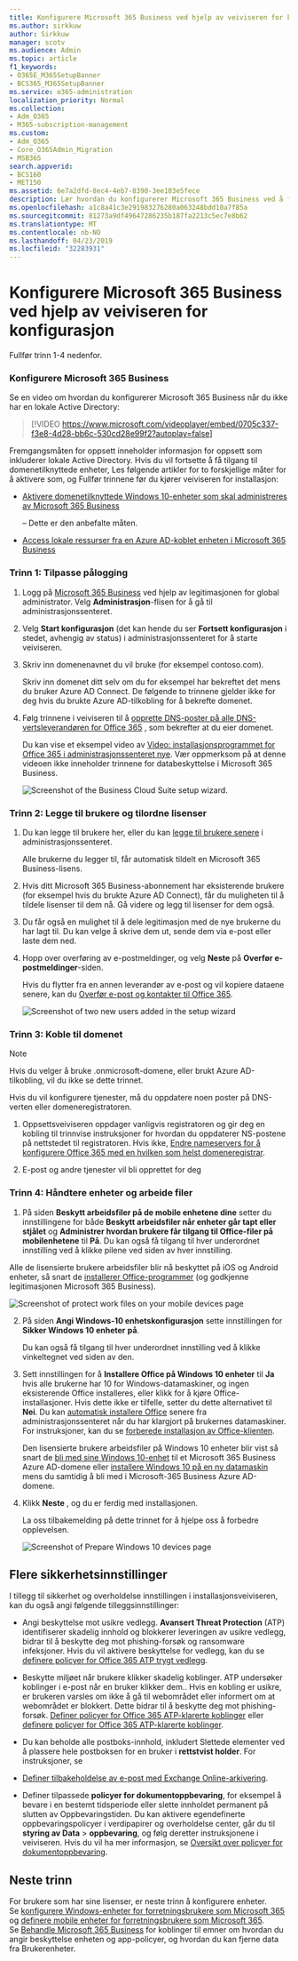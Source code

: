 ```yaml
---
title: Konfigurere Microsoft 365 Business ved hjelp av veiviseren for konfigurasjon
ms.author: sirkkuw
author: Sirkkuw
manager: scotv
ms.audience: Admin
ms.topic: article
f1_keywords:
- O365E_M365SetupBanner
- BCS365_M365SetupBanner
ms.service: o365-administration
localization_priority: Normal
ms.collection:
- Adm_O365
- M365-subscription-management
ms.custom:
- Adm_O365
- Core_O365Admin_Migration
- MSB365
search.appverid:
- BCS160
- MET150
ms.assetid: 6e7a2dfd-8ec4-4eb7-8390-3ee103e5fece
description: Lær hvordan du konfigurerer Microsoft 365 Business ved å fylle ut fire trinn.
ms.openlocfilehash: a1c8a41c3e291983276280a063248bdd10a7f85a
ms.sourcegitcommit: 81273a9df49647286235b187fa2213c5ec7e8b62
ms.translationtype: MT
ms.contentlocale: nb-NO
ms.lasthandoff: 04/23/2019
ms.locfileid: "32283931"
---
```

# <a name="set-up-microsoft-365-business-by-using-the-setup-wizard"></a>Konfigurere Microsoft 365 Business ved hjelp av veiviseren for konfigurasjon

Fullfør trinn 1-4 nedenfor.
  
### <a name="set-up-microsoft-365-business"></a>Konfigurere Microsoft 365 Business

Se en video om hvordan du konfigurerer Microsoft 365 Business når du ikke har en lokale Active Directory:
  
> [!VIDEO https://www.microsoft.com/videoplayer/embed/0705c337-f3e8-4d28-bb6c-530cd28e99f2?autoplay=false]
  
Fremgangsmåten for oppsett inneholder informasjon for oppsett som inkluderer lokale Active Directory. Hvis du vil fortsette å få tilgang til domenetilknyttede enheter, Les følgende artikler for to forskjellige måter for å aktivere som, og Fullfør trinnene før du kjører veiviseren for installasjon:
  
- [Aktivere domenetilknyttede Windows 10-enheter som skal administreres av Microsoft 365 Business](manage-windows-devices.md)
    
    – Dette er den anbefalte måten.
    
- [Access lokale ressurser fra en Azure AD-koblet enheten i Microsoft 365 Business](access-resources.md)
    
### <a name="step-1-personalize-sign-in"></a>Trinn 1: Tilpasse pålogging

1. Logg på [Microsoft 365 Business](https://portal.microsoft.com) ved hjelp av legitimasjonen for global administrator. Velg **Administrasjon**-flisen for å gå til administrasjonssenteret. 
    
2. Velg **Start konfigurasjon** (det kan hende du ser **Fortsett konfigurasjon** i stedet, avhengig av status) i administrasjonssenteret for å starte veiviseren. 
    
3. Skriv inn domenenavnet du vil bruke (for eksempel contoso.com).
    
    Skriv inn domenet ditt selv om du for eksempel har bekreftet det mens du bruker Azure AD Connect. De følgende to trinnene gjelder ikke for deg hvis du brukte Azure AD-tilkobling for å bekrefte domenet.
    
4. Følg trinnene i veiviseren til å [opprette DNS-poster på alle DNS-vertsleverandøren for Office 365](https://support.office.com/article/7b7b075d-79f9-4e37-8a9e-fb60c1d95166) , som bekrefter at du eier domenet. 
    
    Du kan vise et eksempel video av [Video: installasjonsprogrammet for Office 365 i administrasjonssenteret nye](https://support.office.com/article/a8c2002a-34bc-4ab3-93d8-9b5156c48bf8). Vær oppmerksom på at denne videoen ikke inneholder trinnene for databeskyttelse i Microsoft 365 Business.
    
    ![Screenshot of the Business Cloud Suite setup wizard.](media/3c4fd40c-2de1-4a87-8ee0-78d3928c7bb7.png)
  
### <a name="step-2-add-users-and-assign-licenses"></a>Trinn 2: Legge til brukere og tilordne lisenser

1. Du kan legge til brukere her, eller du kan [legge til brukere senere](add-users-m365b.md) i administrasjonssenteret. 
    
    Alle brukerne du legger til, får automatisk tildelt en Microsoft 365 Business-lisens.
    
2. Hvis ditt Microsoft 365 Business-abonnement har eksisterende brukere (for eksempel hvis du brukte Azure AD Connect), får du muligheten til å tildele lisenser til dem nå. Gå videre og legg til lisenser for dem også.
    
3. Du får også en mulighet til å dele legitimasjon med de nye brukerne du har lagt til. Du kan velge å skrive dem ut, sende dem via e-post eller laste dem ned.
    
4. Hopp over overføring av e-postmeldinger, og velg **Neste** på **Overfør e-postmeldinger**-siden. 
    
    Hvis du flytter fra en annen leverandør av e-post og vil kopiere dataene senere, kan du [Overfør e-post og kontakter til Office 365](https://support.office.com/article/a3e3bddb-582e-4133-8670-e61b9f58627e).
    
    ![Screenshot of two new users added in the setup wizard](media/8f729967-5c65-4ceb-b737-18119db40564.png)
  
### <a name="step-3-connect-your-domain"></a>Trinn 3: Koble til domenet

> [!NOTE]
> Hvis du velger å bruke .onmicrosoft-domene, eller brukt Azure AD-tilkobling, vil du ikke se dette trinnet. 
  
Hvis du vil konfigurere tjenester, må du oppdatere noen poster på DNS-verten eller domeneregistratoren.
  
1. Oppsettsveiviseren oppdager vanligvis registratoren og gir deg en kobling til trinnvise instruksjoner for hvordan du oppdaterer NS-postene på nettstedet til registratoren. Hvis ikke, [Endre nameservers for å konfigurere Office 365 med en hvilken som helst domeneregistrar](https://support.office.com/article/a8b487a9-2a45-4581-9dc4-5d28a47010a2).
    
2. E-post og andre tjenester vil bli opprettet for deg
    
### <a name="step-4-manage-devices-and-work-files"></a>Trinn 4: Håndtere enheter og arbeide filer

1. På siden **Beskytt arbeidsfiler på de mobile enhetene dine** setter du innstillingene for både **Beskytt arbeidsfiler når enheter går tapt eller stjålet** og **Administrer hvordan brukere får tilgang til Office-filer på mobilenhetene** til **På**. Du kan også få tilgang til hver underordnet innstilling ved å klikke pilene ved siden av hver innstilling.
  
  Alle de lisensierte brukere arbeidsfiler blir nå beskyttet på iOS og Android enheter, så snart de [installerer Office-programmer](set-up-mobile-devices.md) (og godkjenne legitimasjonen Microsoft 365 Business). 
  
  ![Screenshot of protect work files on your mobile devices page](media/3139a9aa-6228-4e74-8166-c6a886d7319f.PNG)
  
2. På siden **Angi Windows-10 enhetskonfigurasjon** sette innstillingen for **Sikker Windows 10 enheter** **på**.
  
   Du kan også få tilgang til hver underordnet innstilling ved å klikke vinkeltegnet ved siden av den.
  
3. Sett innstillingen for å **Installere Office på Windows 10 enheter** til **Ja** hvis alle brukerne har 10 for Windows-datamaskiner, og ingen eksisterende Office installeres, eller klikk for å kjøre Office-installasjoner. Hvis dette ikke er tilfelle, setter du dette alternativet til **Nei**. Du kan [automatisk installere Office](auto-install-or-uninstall-office.md) senere fra administrasjonssenteret når du har klargjort på brukernes datamaskiner. For instruksjoner, kan du se [forberede installasjon av Office-klienten](prepare-for-office-client-deployment.md).
  
    Den lisensierte brukere arbeidsfiler på Windows 10 enheter blir vist så snart de [bli med sine Windows 10-enhet](set-up-windows-devices.md) til et Microsoft 365 Business Azure AD-domene eller [installere Windows 10 på en ny datamaskin](https://support.office.com/article/c654bd23-d256-4ac7-8fba-0c993bf5a771.aspx) mens du samtidig å bli med i Microsoft-365 Business Azure AD-domene. 
  
4. Klikk **Neste** , og du er ferdig med installasjonen. 
  
    La oss tilbakemelding på dette trinnet for å hjelpe oss å forbedre opplevelsen.
  
    ![Screenshot of Prepare Windows 10 devices page](media/bff701c1-48a3-44f4-aa95-9d959d57c85b.PNG)
  
## <a name="additional-security-settings"></a>Flere sikkerhetsinnstillinger

I tillegg til sikkerhet og overholdelse innstillingen i installasjonsveiviseren, kan du også angi følgende tilleggsinnstillinger:
  
- Angi beskyttelse mot usikre vedlegg. **Avansert Threat Protection** (ATP) identifiserer skadelig innhold og blokkerer leveringen av usikre vedlegg, bidrar til å beskytte deg mot phishing-forsøk og ransomware infeksjoner. Hvis du vil aktivere beskyttelse for vedlegg, kan du se [definere policyer for Office 365 ATP trygt vedlegg](https://support.office.com/article/078eb946-819a-4e13-8673-fe0c0ad3a775#setpolicy).
    
- Beskytte miljøet når brukere klikker skadelig koblinger. ATP undersøker koblinger i e-post når en bruker klikker dem.. Hvis en kobling er usikre, er brukeren varsles om ikke å gå til webområdet eller informert om at webområdet er blokkert. Dette bidrar til å beskytte deg mot phishing-forsøk. [Definer policyer for Office 365 ATP-klarerte koblinger](https://support.office.com/article/bdd5372d-775e-4442-9c1b-609627b94b5d#reveddefaultscc) eller [definere policyer for Office 365 ATP-klarerte koblinger](https://support.office.com/article/bdd5372d-775e-4442-9c1b-609627b94b5d#addemailpolscc).
    
- Du kan beholde alle postboks-innhold, inkludert Slettede elementer ved å plassere hele postboksen for en bruker i **rettstvist holder**. For instruksjoner, se 
- [Definer tilbakeholdelse av e-post med Exchange Online-arkivering](security-features.md#set-up-email-retention-with-exchange-online-archiving).
    
- Definer tilpassede **policyer for dokumentoppbevaring**, for eksempel å bevare i en bestemt tidsperiode eller slette innholdet permanent på slutten av Oppbevaringstiden. Du kan aktivere egendefinerte oppbevaringspolicyer i verdipapirer og overholdelse center, går du til **styring av Data** \> **oppbevaring**, og følg deretter instruksjonene i veiviseren. Hvis du vil ha mer informasjon, se [Oversikt over policyer for dokumentoppbevaring](https://support.office.com/article/5e377752-700d-4870-9b6d-12bfc12d2423).
    
## <a name="next-steps"></a>Neste trinn

For brukere som har sine lisenser, er neste trinn å konfigurere enheter.<br/> Se [konfigurere Windows-enheter for forretningsbrukere som Microsoft 365](set-up-windows-devices.md) og [definere mobile enheter for forretningsbrukere som Microsoft 365](set-up-mobile-devices.md). <br/>Se [Behandle Microsoft 365 Business](manage.md) for koblinger til emner om hvordan du angir beskyttelse enheten og app-policyer, og hvordan du kan fjerne data fra Brukerenheter. 
  


